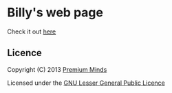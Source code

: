 # Billy's web page
Check it out [here](https://premium-minds.github.io/billy/)
## Licence
Copyright (C) 2013 [Premium Minds](https://www.premium-minds.com/)

Licensed under the [GNU Lesser General Public Licence](https://www.gnu.org/licenses/lgpl.html)
